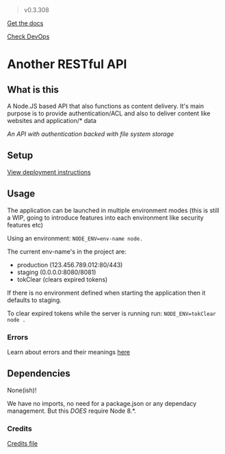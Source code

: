 > v0.3.308


[Get the docs](https://restfulapi13.docs.apiary.io/#)

[Check DevOps](https://dev.azure.com/TPCOfficial/RESTful-api/_workitems/recentlyupdated/)

# Another RESTful API

## What is this
A Node.JS based API that also functions as content delivery. It's main purpose is to provide authentication/ACL and also to deliver content like websites and application/* data

*An API with authentication backed with file system storage*

## Setup
[View deployment instructions](https://github.com/dudeisbrendan03/RESTful-api/blob/master/DEPLOY.md)

## Usage
The application can be launched in multiple environment modes (this is still a WIP, going to introduce features into each environment like security features etc)

Using an environment:
`NODE_ENV=env-name node.`

The current env-name's in the project are:
- production (123.456.789.012:80/443)
- staging (0.0.0.0:8080/8081)
- tokClear (clears expired tokens)

If there is no environment defined when starting the application then it defaults to staging.

To clear expired tokens while the server is running run:
`NODE_ENV=tokClear node .`

### Errors
Learn about errors and their meanings [here](https://github.com/dudeisbrendan03/RESTful-api/blob/master/.github/ERRORS.md)

## Dependencies
None(ish)!

We have no imports, no need for a package.json or any dependacy management. But this *DOES* require Node 8.*.

### Credits
[Credits file](https://github.com/dudeisbrendan03/RESTful-api/blob/master/.github/CREDITS.md)
